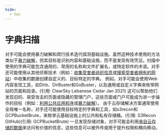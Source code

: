 ```yaml
---
hide:
  - toc
---
```


# 字典扫描

对手可能会使用暴力破解和爬行技术迭代探测基础设施。虽然这种技术使用的方法类似于[暴力破解](https://attack.mitre.org/techniques/T1110)，但其目标是识别内容和基础设施，而不是发现有效凭证。扫描中使用的字典可能包含通用的、常用的名称和文件扩展名，或特定软件的术语。对手还可能使用从其他侦察技术（例如：[收集受害者组织信息](https://attack.mitre.org/techniques/T1591)或[搜索受害者拥有的网站](https://attack.mitre.org/techniques/T1594)）中收集的数据创建自定义的、目标特定的字典。  例如，对手可能会使用Web内容发现工具，如Dirb、DirBuster和GoBuster，以及通用或自定义字典来枚举网站的页面和目录。(引用: ClearSky Lebanese Cedar Jan 2021) 这可以帮助他们发现旧的、易受攻击的页面或隐藏的管理门户，这些页面或门户可能成为进一步操作的目标（例如：[利用公共应用程序](https://attack.mitre.org/techniques/T1190)或[暴力破解](https://attack.mitre.org/techniques/T1110)）。  由于云存储解决方案通常使用全局唯一名称，对手还可能使用目标特定的字典和工具，如s3recon和GCPBucketBrute，来枚举云基础设施上的公共和私有存储桶。(引用: S3Recon GitHub)(引用: GCPBucketBrute) 一旦发现存储对象，对手可能会利用[来自云存储的数据](https://attack.mitre.org/techniques/T1530)来访问有价值的信息，这些信息可以被外传或用于提升权限和横向移动。
